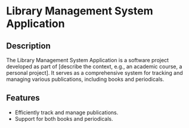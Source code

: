 # Library Management System Application

## Description
The Library Management System Application is a software project developed as part of [describe the context, e.g., an academic course, a personal project]. It serves as a comprehensive system for tracking and managing various publications, including books and periodicals.

## Features
- Efficiently track and manage publications.
- Support for both books and periodicals.
